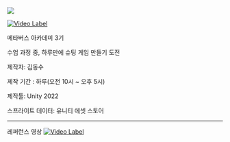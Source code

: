 <img src="https://img.shields.io/badge/unity-%23000000.svg?&style=for-the-badge&logo=unity&logoColor=white" />

[![Video Label](http://img.youtube.com/vi/jIIftRofKJM/0.jpg)](https://youtu.be/jIIftRofKJM)

메타버스 아카데미 3기

수업 과정 중, 하루만에 슈팅 게임 만들기 도전

제작자: 김동수

제작 기간 : 하루(오전 10시 ~ 오후 5시)

제작툴: Unity 2022

스프라이트 데이터: 유니티 에셋 스토어

---

레퍼런스 영상
[![Video Label](http://img.youtube.com/vi/aDoqgEwTYMQ/0.jpg)](https://youtu.be/aDoqgEwTYMQ?si=NaKxnrVg-d3D3nOn&t=313)
